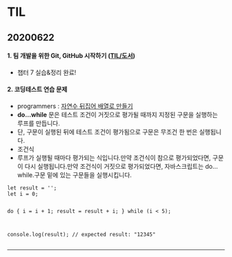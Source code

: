 <h1 id="til">TIL</h1>
<h2 id="section">20200622</h2>
<h4 id="팀-개발을-위한-git-github-시작하기-til도서">1. 팀 개발을 위한 Git, GitHub 시작하기 (<a href="https://github.com/jina95/TIL/tree/master/%EB%8F%84%EC%84%9C">TIL/도서</a>)</h4>
<ul>
<li>챕터 7 실습&amp;정리 완료!</li>
</ul>
<h4 id="코딩테스트-연습-문제">2. 코딩테스트 연습 문제</h4>
<ul>
<li>programmers : <a href="https://github.com/jina95/TIL/blob/master/Algorithm/LEVEL%201/%EC%9E%90%EC%97%B0%EC%88%98%20%EB%92%A4%EC%A7%91%EC%96%B4%20%EB%B0%B0%EC%97%B4%EB%A1%9C%20%EB%A7%8C%EB%93%A4%EA%B8%B0.html">자연수 뒤집어 배열로 만들기</a></li>
<li><strong>do…while</strong> 문은 테스트 조건이 거짓으로 평가될 때까지 지정된 구문을 실행하는 루프를 만듭니다.</li>
<li>단, 구문이 실행된 뒤에 테스트 조건이 평가됨으로 구문은 무조건 한 번은 실행됩니다.</li>
<li>조건식</li>
<li>루프가  실행될  때마다  평가되는  식입니다.만약  조건식이  참으로  평가되었다면, 구문  이  다시  실행됩니다.만약  조건식이  거짓으로  평가되었다면, 자바스크립트는  do…while.구문  밑에  있는  구문들을  실행시킵니다.</li>
</ul>
<pre><code>let result = '';
let i = 0;

do {
  i = i + 1;
  result = result + i;
} while (i &lt; 5);

console.log(result);
// expected result: "12345" </code></pre>
<hr>

